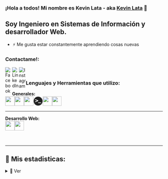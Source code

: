 ### ¡Hola a todos! Mi nombre es Kevin Lata - aka [Kevin Lata][Facebook] 👋

## Soy Ingeniero en Sistemas de Información y desarrollador Web.

- ⚡ Me gusta estar constantemente aprendiendo cosas nuevas

### Contactame!:
[<img align="left" alt="Facebook" width="22px" src="https://cdn.jsdelivr.net/npm/simple-icons@3.13.0/icons/facebook.svg" />][Facebook]
[<img align="left" alt="LinkedIn" width="22px" src="https://cdn.jsdelivr.net/npm/simple-icons@3.13.0/icons/linkedin.svg" />][linkedin]
[<img align="left" alt="Instagram" width="22px" src="https://cdn.jsdelivr.net/npm/simple-icons@3.13.0/icons/instagram.svg" />][instagram]

<br />

### Lenguajes y Herramientas que utilizo:

__Generales:__ 
<br />
<img align="bottom" src="https://cdn.jsdelivr.net/npm/simple-icons@3.13.0/icons/git.svg" width="30" height="30" />
<img align="left" src="https://raw.githubusercontent.com/jmnote/z-icons/master/svg/github.svg" width="30" height="30" />
<img align="left" src="https://cdn.jsdelivr.net/npm/simple-icons@3.13.0/icons/laravel.svg" width="30" height="30"/>
<img align="left" src="https://cdn.jsdelivr.net/npm/simple-icons@3.13.0/icons/mysql.svg" width="30" height="30"/>
<img align="left" src="https://raw.githubusercontent.com/github/explore/80688e429a7d4ef2fca1e82350fe8e3517d3494d/topics/terminal/terminal.png" width="30" height="30"/>
<img align="left" src="https://cdn.jsdelivr.net/npm/simple-icons@3.13.0/icons/visualstudiocode.svg" width="30" height="30"/>
<br />

---
__Desarrollo Web:__
<br />
<img align="bottom" src="https://cdn.jsdelivr.net/npm/simple-icons@3.13.0/icons/php.svg" width="30" height="30" />
<img align="left" src="https://cdn.jsdelivr.net/npm/simple-icons@3.13.0/icons/javascript.svg" width="30" height="30" />

<br />

---

## 🔎 Mis estadisticas:
<details>
    <summary>🔎 Ver</summary>
    
![GitHub stats](https://github-readme-stats.vercel.app/api?username=kevinlata1605&show_icons=true&theme=tokyonight)

![Top Langs](https://github-readme-stats.vercel.app/api/top-langs/?username=kevinlata1605&show_icons=true&theme=tokyonight)

<br />

</details>


[Adobe]: https://www.adobe.com/mx/creativecloud.html?sdid=KQPRD&mv=search&ef_id=Cj0KCQjwmIuDBhDXARIsAFITC_4eIsfU0B1LEkZGVLr6Ql-FPQtYPLw5mGJbZSvEDzlvGf3CGKFJGTUaAk6dEALw_wcB:G:s&s_kwcid=AL!3085!3!442675031911!e!!g!!adobe!188200542!10039634022&gclid=Cj0KCQjwmIuDBhDXARIsAFITC_4eIsfU0B1LEkZGVLr6Ql-FPQtYPLw5mGJbZSvEDzlvGf3CGKFJGTUaAk6dEALw_wcB
[instagram]: https://www.instagram.com/kev_lata/
[Facebook]: https://www.facebook.com/kevinlata99
[linkedin]: https://www.linkedin.com/in/kevin-lata-3b4653256/
[web]:  https://www.google.com/